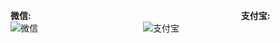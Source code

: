 <!-- 支持我 -->
**微信:**　　　　　　　　　　　　　　　　　　　　　　　　**支付宝:**   	
![微信](/图片/微信.png 'size=50%')　　　　　　　　　　　　![支付宝](/图片/支付宝.jpg 'size=50%')

